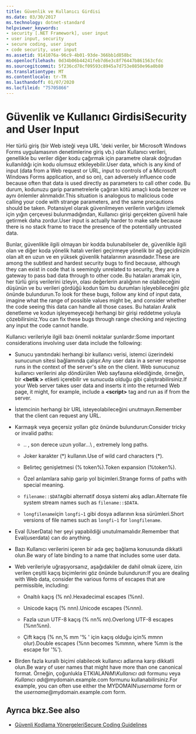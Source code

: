 ```yaml
---
title: Güvenlik ve Kullanıcı Girdisi
ms.date: 03/30/2017
ms.technology: dotnet-standard
helpviewer_keywords:
- security [.NET Framework], user input
- user input, security
- secure coding, user input
- code security, user input
ms.assetid: 9141076a-96c9-4b01-93de-366bb1d858bc
ms.openlocfilehash: 0d34b06b44241feb7d6e3c8f76447b861563cfdc
ms.sourcegitcommit: 5f236cd78cf09593c8945a7d753e0850e96a0b80
ms.translationtype: MT
ms.contentlocale: tr-TR
ms.lasthandoff: 01/07/2020
ms.locfileid: "75705866"
---
```

# <a name="security-and-user-input"></a><span data-ttu-id="827a6-102">Güvenlik ve Kullanıcı Girdisi</span><span class="sxs-lookup"><span data-stu-id="827a6-102">Security and User Input</span></span>

<span data-ttu-id="827a6-103">Her türlü giriş (bir Web isteği veya URL 'deki veriler, bir Microsoft Windows Forms uygulamasının denetimlerine giriş vb.) olan Kullanıcı verileri, genellikle bu veriler diğer kodu çağırmak için parametre olarak doğrudan kullanıldığı için kodu olumsuz etkileyebilir.</span><span class="sxs-lookup"><span data-stu-id="827a6-103">User data, which is any kind of input (data from a Web request or URL, input to controls of a Microsoft Windows Forms application, and so on), can adversely influence code because often that data is used directly as parameters to call other code.</span></span> <span data-ttu-id="827a6-104">Bu durum, kodunuzu garip parametrelerle çağıran kötü amaçlı koda benzer ve aynı önlemler alınmalıdır.</span><span class="sxs-lookup"><span data-stu-id="827a6-104">This situation is analogous to malicious code calling your code with strange parameters, and the same precautions should be taken.</span></span> <span data-ttu-id="827a6-105">Potansiyel olarak güvenilmeyen verilerin varlığını izlemek için yığın çerçevesi bulunmadığından, Kullanıcı girişi gerçekten güvenli hale getirmek daha zordur.</span><span class="sxs-lookup"><span data-stu-id="827a6-105">User input is actually harder to make safe because there is no stack frame to trace the presence of the potentially untrusted data.</span></span>

<span data-ttu-id="827a6-106">Bunlar, güvenlikle ilgili olmayan bir kodda bulunabilseler de, güvenlikle ilgili olan ve diğer koda yönelik hatalı verileri geçirmeye yönelik bir ağ geçidinizin olan alt en uzun ve en yüksek güvenlik hatalarının arasındadır.</span><span class="sxs-lookup"><span data-stu-id="827a6-106">These are among the subtlest and hardest security bugs to find because, although they can exist in code that is seemingly unrelated to security, they are a gateway to pass bad data through to other code.</span></span> <span data-ttu-id="827a6-107">Bu hataları aramak için, her türlü giriş verilerini izleyin, olası değerlerin aralığının ne olabileceğini düşünün ve bu verileri gördüğü kodun tüm bu durumları işleyebileceğini göz önünde bulundurun.</span><span class="sxs-lookup"><span data-stu-id="827a6-107">To look for these bugs, follow any kind of input data, imagine what the range of possible values might be, and consider whether the code seeing this data can handle all those cases.</span></span> <span data-ttu-id="827a6-108">Bu hataları Aralık denetleme ve kodun işleyemeyeceği herhangi bir girişi reddetme yoluyla çözebilirsiniz.</span><span class="sxs-lookup"><span data-stu-id="827a6-108">You can fix these bugs through range checking and rejecting any input the code cannot handle.</span></span>

<span data-ttu-id="827a6-109">Kullanıcı verileriyle ilgili bazı önemli noktalar şunlardır:</span><span class="sxs-lookup"><span data-stu-id="827a6-109">Some important considerations involving user data include the following:</span></span>

- <span data-ttu-id="827a6-110">Sunucu yanıtındaki herhangi bir kullanıcı verisi, istemci üzerindeki sunucunun sitesi bağlamında çalışır.</span><span class="sxs-lookup"><span data-stu-id="827a6-110">Any user data in a server response runs in the context of the server's site on the client.</span></span> <span data-ttu-id="827a6-111">Web sunucunuz kullanıcı verilerini alıp döndürülen Web sayfasına eklediğinde, örneğin, bir **\<betik >** etiketi içerebilir ve sunucuda olduğu gibi çalıştırabilirsiniz.</span><span class="sxs-lookup"><span data-stu-id="827a6-111">If your Web server takes user data and inserts it into the returned Web page, it might, for example, include a **\<script>** tag and run as if from the server.</span></span>

- <span data-ttu-id="827a6-112">İstemcinin herhangi bir URL isteyeolabileceğini unutmayın.</span><span class="sxs-lookup"><span data-stu-id="827a6-112">Remember that the client can request any URL.</span></span>

- <span data-ttu-id="827a6-113">Karmaşık veya geçersiz yolları göz önünde bulundurun:</span><span class="sxs-lookup"><span data-stu-id="827a6-113">Consider tricky or invalid paths:</span></span>

  - <span data-ttu-id="827a6-114">.. \, son derece uzun yollar.</span><span class="sxs-lookup"><span data-stu-id="827a6-114">..\ , extremely long paths.</span></span>

  - <span data-ttu-id="827a6-115">Joker karakter (\*) kullanın.</span><span class="sxs-lookup"><span data-stu-id="827a6-115">Use of wild card characters (\*).</span></span>

  - <span data-ttu-id="827a6-116">Belirteç genişletmesi (% token%).</span><span class="sxs-lookup"><span data-stu-id="827a6-116">Token expansion (%token%).</span></span>

  - <span data-ttu-id="827a6-117">Özel anlamlara sahip garip yol biçimleri.</span><span class="sxs-lookup"><span data-stu-id="827a6-117">Strange forms of paths with special meaning.</span></span>

  - <span data-ttu-id="827a6-118">`filename::$DATA`gibi alternatif dosya sistemi akış adları.</span><span class="sxs-lookup"><span data-stu-id="827a6-118">Alternate file system stream names such as `filename::$DATA`.</span></span>

  - <span data-ttu-id="827a6-119">`longfilename`için `longfi~1` gibi dosya adlarının kısa sürümleri.</span><span class="sxs-lookup"><span data-stu-id="827a6-119">Short versions of file names such as `longfi~1` for `longfilename`.</span></span>

- <span data-ttu-id="827a6-120">Eval (UserData) her şeyi yapabildiği unutulmamalıdır.</span><span class="sxs-lookup"><span data-stu-id="827a6-120">Remember that Eval(userdata) can do anything.</span></span>

- <span data-ttu-id="827a6-121">Bazı Kullanıcı verilerini içeren bir ada geç bağlama konusunda dikkatli olun.</span><span class="sxs-lookup"><span data-stu-id="827a6-121">Be wary of late binding to a name that includes some user data.</span></span>

- <span data-ttu-id="827a6-122">Web verileriyle uğraşıyorsanız, aşağıdakiler de dahil olmak üzere, izin verilen çeşitli kaçış biçimlerini göz önünde bulundurun:</span><span class="sxs-lookup"><span data-stu-id="827a6-122">If you are dealing with Web data, consider the various forms of escapes that are permissible, including:</span></span>

  - <span data-ttu-id="827a6-123">Onaltılı kaçış (% nn).</span><span class="sxs-lookup"><span data-stu-id="827a6-123">Hexadecimal escapes (%nn).</span></span>

  - <span data-ttu-id="827a6-124">Unicode kaçış (% nnn).</span><span class="sxs-lookup"><span data-stu-id="827a6-124">Unicode escapes (%nnn).</span></span>

  - <span data-ttu-id="827a6-125">Fazla uzun UTF-8 kaçış (% nn% nn).</span><span class="sxs-lookup"><span data-stu-id="827a6-125">Overlong UTF-8 escapes (%nn%nn).</span></span>

  - <span data-ttu-id="827a6-126">Çift kaçış (% nn,% mm '% ' için kaçış olduğu için% mmnn olur).</span><span class="sxs-lookup"><span data-stu-id="827a6-126">Double escapes (%nn becomes %mmnn, where %mm is the escape for '%').</span></span>

- <span data-ttu-id="827a6-127">Birden fazla kurallı biçimi olabilecek kullanıcı adlarına karşı dikkatli olun.</span><span class="sxs-lookup"><span data-stu-id="827a6-127">Be wary of user names that might have more than one canonical format.</span></span> <span data-ttu-id="827a6-128">Örneğin, çoğunlukla ETKIALANıM\\*Kullanıcı adı* formunu veya *Kullanıcı adı*@mydomain.example.com formunu kullanabilirsiniz.</span><span class="sxs-lookup"><span data-stu-id="827a6-128">For example, you can often use either the MYDOMAIN\\*username* form or the *username*@mydomain.example.com form.</span></span>

## <a name="see-also"></a><span data-ttu-id="827a6-129">Ayrıca bkz.</span><span class="sxs-lookup"><span data-stu-id="827a6-129">See also</span></span>

- [<span data-ttu-id="827a6-130">Güvenli Kodlama Yönergeleri</span><span class="sxs-lookup"><span data-stu-id="827a6-130">Secure Coding Guidelines</span></span>](../../../docs/standard/security/secure-coding-guidelines.md)

